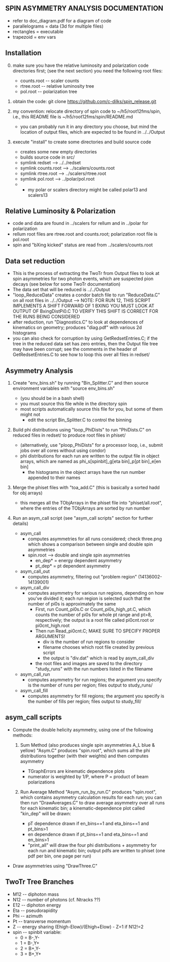 SPIN ASYMMETRY ANALYSIS DOCUMENTATION 
-------------------------------------

 -  refer to doc_diagram.pdf for a diagram of code
 -  parallelograms = data (3d for multiple files)
 -  rectangles = executable
 -  trapezoid = env vars



Installation
------------
 0. make sure you have the relative luminosity and polarization code directories first;
    (see the next section)
    you need the following root files:
    - counts.root -- scaler counts
    - rtree.root -- relative luminosity tree
    - pol.root -- polarization tree

 1. obtain the code: git clone https://github.com/c-dilks/spin_release.git

 2. my convention: relocate directory of spin code to ~/h5/root12fms/spin, i.e.,
      this README file is ~/h5/root12fms/spin/README.md
    - you can probably run it in any directory you choose, but mind the location 
      of output files, which are expected to be found in ../../Output

 3. execute "install" to create some directories and build source code
    - creates some new empty directories
    - builds source code in src/
    - symlink redset --> ../../redset 
    - symlink counts.root --> ../scalers/counts.root
    - symlink rtree.root --> ../scalers/rtree.root
    - symlink pol.root --> ../polar/pol.root
    - * my polar or scalers directory might be called polar13 and scalers13


Relative Luminosity & Polarization
----------------------------------

 - code and data are found in ../scalers for rellum and in ../polar for polarization
 - rellum root files are rtree.root and counts.root; polarization root file is pol.root
 - spin and "bXing kicked" status are read from ../scalers/counts.root


Data set reduction
------------------

 - This is the process of extracting the TwoTr from Output files to look at
   spin asymmetries for two photon events, which are suspected pion decays
   (see below for some TwoTr documentation)
 - The data set that will be reduced is ../../Output
 - "loop_ReduceData" creates a condor batch file to run "ReduceData.C" on
   all root files in ../../Output
   --> NOTE: FOR RUN 12, THIS SCRIPT IMPLEMENTS A SHIFT FORWARD OF 1 BXING
       YOU MUST LOOK AT OUTPUT OF BxingDistPi0.C TO VERIFY THIS SHIFT IS CORRECT
       FOR THE RUNS BEING CONSIDERED
 - after reduction, run "Diagnostics.C" to look at dependences of kinematics on
   geometry; produces "diag.pdf" with various 2d histograms
 - you can also check for corruption by using GetRedsetEntries.C; if the tree
   in the reduced data set has zero entries, then the Output file tree may have
   been corrupt; see the comments in the header of GetRedsetEntries.C to see
   how to loop this over all files in redset/



Asymmetry Analysis 
------------------

1. Create "env_bins.sh" by running "Bin_Splitter.C" and then source environment variables 
   with "source env_bins.sh"
   - (you should be in a bash shell)
   - you must source this file while in the directory spin
   - most scripts automatically source this file for you, but some of them might not
     - edit the script Bin_Splitter.C to control the binning


2. Build phi distributions using "loop_PhiDists" to run "PhiDists.C" on reduced files
   in redset/ to produce root files in phiset/
   - (alternatively, use "ploop_PhiDists" for a processor loop, i.e., submit jobs
     over all cores without using condor)
   - phi distributions for each run are written to the output file in object arrays, 
     which are named as phi_s[spinbit]_g[eta bin]_p[pt bin]_e[en bin]
     - the histograms in the object arrays have the run number appended to their names


3. Merge the phiset files with "toa_add.C" (this is basically a sorted hadd for obj arrays)
   - this merges all the TObjArrays in the phiset file into "phiset/all.root", where
     the entries of the TObjArrays are sorted by run number

4. Run an asym_call script (see "asym_call scripts" section for further details)
   - asym_call
     - computes asymmetries for all runs considered; check three.png which 
       shows a comparison between single and double spin asymmetries
     - spin.root --> double and single spin asymmetries
       -  en_dep* = energy dependent asymmetry
       -  pt_dep* = pt dependent asymmetry
   - asym_call_out
     - computes asymmetry, filtering out "problem region" (14136002-14139001)
   - asym_call_div
     - computes asymmetry for various run regions, depending on how you've divided it;
       each run region is selected such that the number of pi0s is approximately the same
       - First, run Count_pi0s.C or Count_pi0s_high_pt.C, which counts the number
         of pi0s for whole pt range and pt>8, respectively; the output is a 
         root file called pi0cnt.root or pi0cnt_high.root
       - Then run Read_pi0cnt.C; MAKE SURE TO SPECIFY PROPER ARGUMENTS!
         - div is the number of run regions to consider
         - filename chooses which root file created by previous script
         - the output is "div.dat" which is read by asym_call_div
       - the root files and images are saved to the directory "study_runs" with
         the run numbers listed in the filename
   - asym_call_run
     - computes asymmetry for run regions; the argument you specify is the number
       of runs per region; files output to study_runs/
   - asym_call_fill
     - computes asymmetry for fill regions; the argument you specify is the number
       of fills per region; files output to study_fill/



asym_call scripts
-----------------
 - Compute the double helicity asymmetry, using one of the following methods:

   1. Sum Method (also produces single spin asymmetries A_L blue & yellow)
      "Asym.C" produces "spin.root", which sums all the phi distributions together
      (with their weights) and then computes asymmetry
      - TGraphErrors are kinematic dependence plots
      - numerator is weighted by 1/P, where P = product of beam polarizations

   2. Run Average Method 
      "Asym_run_by_run.C" produces "spin.root", which contains asymmetry calculation results for
      each run; you can then run "DrawAverages.C" to draw average asymmetry over all runs
      for each kinematic bin; a kinematic-dependence plot called "kin_dep" will be drawn:
      - pT dependence drawn if en_bins==1 and eta_bins==1 and pt_bins>1
      - en dependence drawn if pt_bins==1 and eta_bins==1 and en_bins>1
      - "print_all" will draw the four phi distributions + asymmetry for each run and 
        kinematic bin; output pdfs are written to phiset (one pdf per bin, one page per run)


 - Draw asymmetries using "DrawThree.C"




TwoTr Tree Branches
-------------------

 - M12 -- diphoton mass
 - N12 -- number of photons (cf. Ntracks ??)
 - E12 -- diphoton energy
 - Eta -- pseudorapidity
 - Phi -- azimuth
 - Pt -- transverse momentum
 - Z -- energy sharing (Ehigh-Elow)/(Ehigh+Elow)
        - Z=1 if N12!=2
 - spin -- spinbit variable:
   - 0 = B-,Y-
   - 1 = B-,Y+
   - 2 = B+,Y-
   - 3 = B+,Y+
